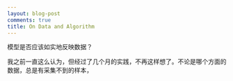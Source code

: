 ```yaml
---
layout: blog-post
comments: true
title: On Data and Algorithm
---
```


模型是否应该如实地反映数据？

我之前一直这么认为，但经过了几个月的实践，不再这样想了。不论是哪个方面的数据，总是有采集不到的样本，